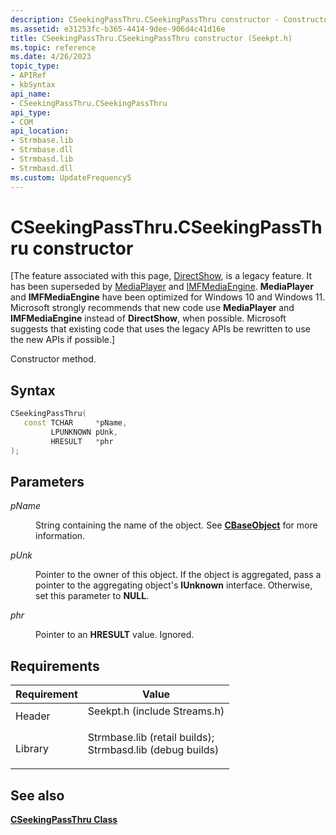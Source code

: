 ```yaml
---
description: CSeekingPassThru.CSeekingPassThru constructor - Constructor method.
ms.assetid: e31253fc-b365-4414-9dee-906d4c41d16e
title: CSeekingPassThru.CSeekingPassThru constructor (Seekpt.h)
ms.topic: reference
ms.date: 4/26/2023
topic_type: 
- APIRef
- kbSyntax
api_name: 
- CSeekingPassThru.CSeekingPassThru
api_type: 
- COM
api_location: 
- Strmbase.lib
- Strmbase.dll
- Strmbasd.lib
- Strmbasd.dll
ms.custom: UpdateFrequency5
---
```


# CSeekingPassThru.CSeekingPassThru constructor

\[The feature associated with this page, [DirectShow](/windows/win32/directshow/directshow), is a legacy feature. It has been superseded by [MediaPlayer](/uwp/api/Windows.Media.Playback.MediaPlayer) and [IMFMediaEngine](/windows/win32/api/mfmediaengine/nn-mfmediaengine-imfmediaengine). **MediaPlayer** and **IMFMediaEngine** have been optimized for Windows 10 and Windows 11. Microsoft strongly recommends that new code use **MediaPlayer** and **IMFMediaEngine** instead of **DirectShow**, when possible. Microsoft suggests that existing code that uses the legacy APIs be rewritten to use the new APIs if possible.\]

Constructor method.

## Syntax


```C++
CSeekingPassThru(
   const TCHAR     *pName,
         LPUNKNOWN pUnk,
         HRESULT   *phr
);
```



## Parameters

<dl> <dt>

*pName* 
</dt> <dd>

String containing the name of the object. See [**CBaseObject**](cbaseobject.md) for more information.

</dd> <dt>

*pUnk* 
</dt> <dd>

Pointer to the owner of this object. If the object is aggregated, pass a pointer to the aggregating object's **IUnknown** interface. Otherwise, set this parameter to **NULL**.

</dd> <dt>

*phr* 
</dt> <dd>

Pointer to an **HRESULT** value. Ignored.

</dd> </dl>

## Requirements



| Requirement | Value |
|--------------------|--------------------------------------------------------------------------------------------------------------------------------------------------------------------------------------------|
| Header<br/>  | <dl> <dt>Seekpt.h (include Streams.h)</dt> </dl>                                                                                    |
| Library<br/> | <dl> <dt>Strmbase.lib (retail builds); </dt> <dt>Strmbasd.lib (debug builds)</dt> </dl> |



## See also

<dl> <dt>

[**CSeekingPassThru Class**](cseekingpassthru.md)
</dt> </dl>

 

 




